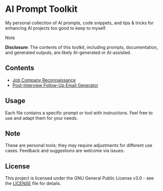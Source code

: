 # AI Prompt Toolkit

My personal collection of AI prompts, code snippets, and tips & tricks for enhancing AI projects too good to keep to myself.

> [!NOTE]
> **Disclosure**: The contents of this toolkit, including prompts, documentation, and generated outputs, are likely AI-generated or AI-assisted.

## Contents

<!-- TOC START -->

* [Job Company Reconnaissance](tools/job_company_recon.md)
* [Post-Interview Follow-Up Email Generator](tools/job_interview_follow_up_email.md)

<!-- TOC END -->

## Usage

Each file contains a specific prompt or tool with instructions. Feel free to use and adapt them for your needs.

## Note

These are personal tools; they may require adjustments for different use cases. Feedback and suggestions are welcome via issues.

## License

This project is licensed under the GNU General Public License v3.0 - see the [LICENSE](LICENSE) file for details.

